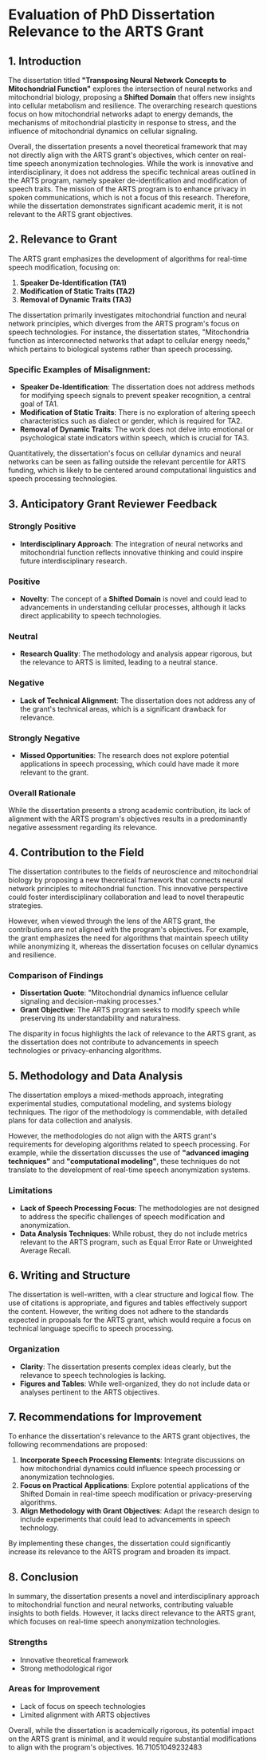 # Evaluation of PhD Dissertation Relevance to the ARTS Grant

## 1. Introduction

The dissertation titled **"Transposing Neural Network Concepts to Mitochondrial Function"** explores the intersection of neural networks and mitochondrial biology, proposing a **Shifted Domain** that offers new insights into cellular metabolism and resilience. The overarching research questions focus on how mitochondrial networks adapt to energy demands, the mechanisms of mitochondrial plasticity in response to stress, and the influence of mitochondrial dynamics on cellular signaling.

Overall, the dissertation presents a novel theoretical framework that may not directly align with the ARTS grant's objectives, which center on real-time speech anonymization technologies. While the work is innovative and interdisciplinary, it does not address the specific technical areas outlined in the ARTS program, namely speaker de-identification and modification of speech traits. The mission of the ARTS program is to enhance privacy in spoken communications, which is not a focus of this research. Therefore, while the dissertation demonstrates significant academic merit, it is not relevant to the ARTS grant objectives.

## 2. Relevance to Grant

The ARTS grant emphasizes the development of algorithms for real-time speech modification, focusing on:

1. **Speaker De-Identification (TA1)**
2. **Modification of Static Traits (TA2)**
3. **Removal of Dynamic Traits (TA3)**

The dissertation primarily investigates mitochondrial function and neural network principles, which diverges from the ARTS program's focus on speech technologies. For instance, the dissertation states, "Mitochondria function as interconnected networks that adapt to cellular energy needs," which pertains to biological systems rather than speech processing.

### Specific Examples of Misalignment:
- **Speaker De-Identification**: The dissertation does not address methods for modifying speech signals to prevent speaker recognition, a central goal of TA1.
- **Modification of Static Traits**: There is no exploration of altering speech characteristics such as dialect or gender, which is required for TA2.
- **Removal of Dynamic Traits**: The work does not delve into emotional or psychological state indicators within speech, which is crucial for TA3.

Quantitatively, the dissertation's focus on cellular dynamics and neural networks can be seen as falling outside the relevant percentile for ARTS funding, which is likely to be centered around computational linguistics and speech processing technologies.

## 3. Anticipatory Grant Reviewer Feedback

### Strongly Positive
- **Interdisciplinary Approach**: The integration of neural networks and mitochondrial function reflects innovative thinking and could inspire future interdisciplinary research.

### Positive
- **Novelty**: The concept of a **Shifted Domain** is novel and could lead to advancements in understanding cellular processes, although it lacks direct applicability to speech technologies.

### Neutral
- **Research Quality**: The methodology and analysis appear rigorous, but the relevance to ARTS is limited, leading to a neutral stance.

### Negative
- **Lack of Technical Alignment**: The dissertation does not address any of the grant's technical areas, which is a significant drawback for relevance.

### Strongly Negative
- **Missed Opportunities**: The research does not explore potential applications in speech processing, which could have made it more relevant to the grant.

### Overall Rationale
While the dissertation presents a strong academic contribution, its lack of alignment with the ARTS program's objectives results in a predominantly negative assessment regarding its relevance.

## 4. Contribution to the Field

The dissertation contributes to the fields of neuroscience and mitochondrial biology by proposing a new theoretical framework that connects neural network principles to mitochondrial function. This innovative perspective could foster interdisciplinary collaboration and lead to novel therapeutic strategies.

However, when viewed through the lens of the ARTS grant, the contributions are not aligned with the program's objectives. For example, the grant emphasizes the need for algorithms that maintain speech utility while anonymizing it, whereas the dissertation focuses on cellular dynamics and resilience.

### Comparison of Findings
- **Dissertation Quote**: "Mitochondrial dynamics influence cellular signaling and decision-making processes."
- **Grant Objective**: The ARTS program seeks to modify speech while preserving its understandability and naturalness.

The disparity in focus highlights the lack of relevance to the ARTS grant, as the dissertation does not contribute to advancements in speech technologies or privacy-enhancing algorithms.

## 5. Methodology and Data Analysis

The dissertation employs a mixed-methods approach, integrating experimental studies, computational modeling, and systems biology techniques. The rigor of the methodology is commendable, with detailed plans for data collection and analysis.

However, the methodologies do not align with the ARTS grant's requirements for developing algorithms related to speech processing. For example, while the dissertation discusses the use of **"advanced imaging techniques"** and **"computational modeling"**, these techniques do not translate to the development of real-time speech anonymization systems.

### Limitations
- **Lack of Speech Processing Focus**: The methodologies are not designed to address the specific challenges of speech modification and anonymization.
- **Data Analysis Techniques**: While robust, they do not include metrics relevant to the ARTS program, such as Equal Error Rate or Unweighted Average Recall.

## 6. Writing and Structure

The dissertation is well-written, with a clear structure and logical flow. The use of citations is appropriate, and figures and tables effectively support the content. However, the writing does not adhere to the standards expected in proposals for the ARTS grant, which would require a focus on technical language specific to speech processing.

### Organization
- **Clarity**: The dissertation presents complex ideas clearly, but the relevance to speech technologies is lacking.
- **Figures and Tables**: While well-organized, they do not include data or analyses pertinent to the ARTS objectives.

## 7. Recommendations for Improvement

To enhance the dissertation's relevance to the ARTS grant objectives, the following recommendations are proposed:

1. **Incorporate Speech Processing Elements**: Integrate discussions on how mitochondrial dynamics could influence speech processing or anonymization technologies.
2. **Focus on Practical Applications**: Explore potential applications of the Shifted Domain in real-time speech modification or privacy-preserving algorithms.
3. **Align Methodology with Grant Objectives**: Adapt the research design to include experiments that could lead to advancements in speech technology.

By implementing these changes, the dissertation could significantly increase its relevance to the ARTS program and broaden its impact.

## 8. Conclusion

In summary, the dissertation presents a novel and interdisciplinary approach to mitochondrial function and neural networks, contributing valuable insights to both fields. However, it lacks direct relevance to the ARTS grant, which focuses on real-time speech anonymization technologies. 

### Strengths
- Innovative theoretical framework
- Strong methodological rigor

### Areas for Improvement
- Lack of focus on speech technologies
- Limited alignment with ARTS objectives

Overall, while the dissertation is academically rigorous, its potential impact on the ARTS grant is minimal, and it would require substantial modifications to align with the program's objectives. 16.71051049232483